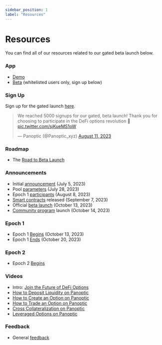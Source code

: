 ```yaml
---
sidebar_position: 1
label: "Resources"
---
```

# Resources

You can find all of our resources related to our gated beta launch below.

### App
- [Demo](https://demo.panoptic.xyz)
- [Beta](https://beta.panoptic.xyz/) (whitelisted users only, sign up below)

### Sign Up
Sign up for the gated launch [here](https://signup.panoptic.xyz).

<blockquote class="twitter-tweet"><p lang="en" dir="ltr">We reached 5000 signups for our gated, beta launch! Thank you for choosing to participate in the DeFi options revolution 🚀 <a href="https://t.co/sjKueMS1oW">pic.twitter.com/sjKueMS1oW</a></p>&mdash; Panoptic (@Panoptic_xyz) <a href="https://twitter.com/Panoptic_xyz/status/1689940043438465024?ref_src=twsrc%5Etfw">August 11, 2023</a></blockquote> <script async src="https://platform.twitter.com/widgets.js" charset="utf-8"></script>

### Roadmap
- The [Road to Beta Launch](https://panoptic.xyz/docs/gated-launch/launch-roadmap)

### Announcements
- Initial [announcement](https://panoptic.xyz/blog/gated-launch-sign-up) (July 5, 2023)
- Pool [parameters](https://panoptic.xyz/blog/gated-launch-parameters) (July 28, 2023)
- Epoch 1 [participants](https://panoptic.xyz/blog/epoch-1-participants) (August 8, 2023)
- [Smart contracts](https://panoptic.xyz/blog/panoptic-releases-smart-contract-code) released (September 7, 2023)
- Official [beta launch](https://panoptic.xyz/blog/panoptic-beta-launch-official) (October 13, 2023)
- [Community program](https://panoptic.xyz/blog/panoptic-community-program) launch (October 14, 2023)

### Epoch 1
- Epoch 1 [Begins](https://panoptic.xyz/blog/panoptic-beta-launch-epoch-one) (October 13, 2023)
- Epoch 1 [Ends](https://panoptic.xyz/blog/panoptic-beta-launch-epoch-one-closed) (October 20, 2023)

### Epoch 2
- Epoch 2 [Begins](https://panoptic.xyz/blog/panoptic-beta-launch-epoch-two)

### Videos
- Intro: [Join the Future of DeFi Options](https://www.youtube.com/watch?v=1wwF5_SH1Rc)
- [How to Deposit Liquidity on Panoptic](https://www.youtube.com/watch?v=iVfeZUVBN7E&list=PLB5qwiSwzT_rgH-HvQtDaWTe48xPaF6se)
- [How to Create an Option on Panoptic](https://www.youtube.com/watch?v=UoBYtC3fe64&list=PLB5qwiSwzT_rgH-HvQtDaWTe48xPaF6se&index=2)
- [How to Trade an Option on Panoptic](https://www.youtube.com/watch?v=4rZrp7tzyjY&list=PLB5qwiSwzT_rgH-HvQtDaWTe48xPaF6se&index=3)
- [Cross Collateralization on Panoptic](https://www.youtube.com/watch?v=35sE_VwRfRE&list=PLB5qwiSwzT_rgH-HvQtDaWTe48xPaF6se&index=4)
- [Leveraged Options on Panoptic](https://www.youtube.com/watch?v=CtzyhZsvGp4&list=PLB5qwiSwzT_rgH-HvQtDaWTe48xPaF6se&index=5)

### Feedback
- General [feedback](https://feedback.panoptic.xyz/)